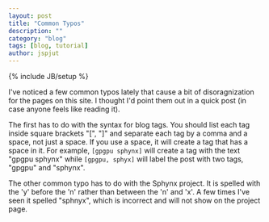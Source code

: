 ```yaml
---
layout: post
title: "Common Typos"
description: ""
category: "blog"
tags: [blog, tutorial]
author: jspjut
---
```

{% include JB/setup %}

I've noticed a few common typos lately that cause a bit of
disoragnization for the pages on this site. I thought I'd point them
out in a quick post (in case anyone feels like reading it).

The first has to do with the syntax for blog tags. You should list
each tag inside square brackets "[", "]" and separate each tag by a
comma and a space, not just a space. If you use a space, it will create a tag that has
a space in it. For example, `[gpgpu sphynx]` will create a tag with
the text "gpgpu sphynx" while `[gpgpu, sphyx]` will label the post with
two tags, "gpgpu" and "sphynx".

The other common typo has to do with the Sphynx project. It is spelled
with the 'y' before the 'n' rather than between the 'n' and 'x'. A few
times I've seen it spelled "sphnyx", which is incorrect and will not
show on the project page.

